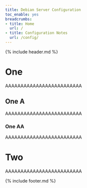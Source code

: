 ```yaml
---
title: Debian Server Configuration
toc_enable: yes
breadcrumbs:
- title: Home
  url: /
- title: Configuration Notes
  url: /config/
---
```

{% include header.md %}

# One
AAAAAAAAAAAAAAAAAAAAAAAAA

## One A
AAAAAAAAAAAAAAAAAAAAAAAAA

### One AA
AAAAAAAAAAAAAAAAAAAAAAAAA

# Two
AAAAAAAAAAAAAAAAAAAAAAAAA

{% include footer.md %}
